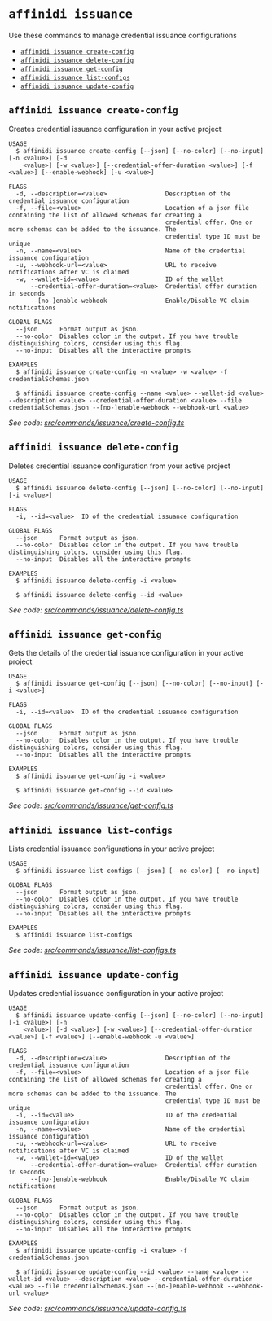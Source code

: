 `affinidi issuance`
===================

Use these commands to manage credential issuance configurations

* [`affinidi issuance create-config`](#affinidi-issuance-create-config)
* [`affinidi issuance delete-config`](#affinidi-issuance-delete-config)
* [`affinidi issuance get-config`](#affinidi-issuance-get-config)
* [`affinidi issuance list-configs`](#affinidi-issuance-list-configs)
* [`affinidi issuance update-config`](#affinidi-issuance-update-config)

## `affinidi issuance create-config`

Creates credential issuance configuration in your active project

```
USAGE
  $ affinidi issuance create-config [--json] [--no-color] [--no-input] [-n <value>] [-d
    <value>] [-w <value>] [--credential-offer-duration <value>] [-f <value>] [--enable-webhook] [-u <value>]

FLAGS
  -d, --description=<value>                Description of the credential issuance configuration
  -f, --file=<value>                       Location of a json file containing the list of allowed schemas for creating a
                                           credential offer. One or more schemas can be added to the issuance. The
                                           credential type ID must be unique
  -n, --name=<value>                       Name of the credential issuance configuration
  -u, --webhook-url=<value>                URL to receive notifications after VC is claimed
  -w, --wallet-id=<value>                  ID of the wallet
      --credential-offer-duration=<value>  Credential offer duration in seconds
      --[no-]enable-webhook                Enable/Disable VC claim notifications

GLOBAL FLAGS
  --json      Format output as json.
  --no-color  Disables color in the output. If you have trouble distinguishing colors, consider using this flag.
  --no-input  Disables all the interactive prompts

EXAMPLES
  $ affinidi issuance create-config -n <value> -w <value> -f credentialSchemas.json

  $ affinidi issuance create-config --name <value> --wallet-id <value> --description <value> --credential-offer-duration <value> --file credentialSchemas.json --[no-]enable-webhook --webhook-url <value>
```

_See code: [src/commands/issuance/create-config.ts](https://github.com/affinidi/affinidi-cli/blob/v2.13.0/src/commands/issuance/create-config.ts)_

## `affinidi issuance delete-config`

Deletes credential issuance configuration from your active project

```
USAGE
  $ affinidi issuance delete-config [--json] [--no-color] [--no-input] [-i <value>]

FLAGS
  -i, --id=<value>  ID of the credential issuance configuration

GLOBAL FLAGS
  --json      Format output as json.
  --no-color  Disables color in the output. If you have trouble distinguishing colors, consider using this flag.
  --no-input  Disables all the interactive prompts

EXAMPLES
  $ affinidi issuance delete-config -i <value>

  $ affinidi issuance delete-config --id <value>
```

_See code: [src/commands/issuance/delete-config.ts](https://github.com/affinidi/affinidi-cli/blob/v2.13.0/src/commands/issuance/delete-config.ts)_

## `affinidi issuance get-config`

Gets the details of the credential issuance configuration in your active project

```
USAGE
  $ affinidi issuance get-config [--json] [--no-color] [--no-input] [-i <value>]

FLAGS
  -i, --id=<value>  ID of the credential issuance configuration

GLOBAL FLAGS
  --json      Format output as json.
  --no-color  Disables color in the output. If you have trouble distinguishing colors, consider using this flag.
  --no-input  Disables all the interactive prompts

EXAMPLES
  $ affinidi issuance get-config -i <value>

  $ affinidi issuance get-config --id <value>
```

_See code: [src/commands/issuance/get-config.ts](https://github.com/affinidi/affinidi-cli/blob/v2.13.0/src/commands/issuance/get-config.ts)_

## `affinidi issuance list-configs`

Lists credential issuance configurations in your active project

```
USAGE
  $ affinidi issuance list-configs [--json] [--no-color] [--no-input]

GLOBAL FLAGS
  --json      Format output as json.
  --no-color  Disables color in the output. If you have trouble distinguishing colors, consider using this flag.
  --no-input  Disables all the interactive prompts

EXAMPLES
  $ affinidi issuance list-configs
```

_See code: [src/commands/issuance/list-configs.ts](https://github.com/affinidi/affinidi-cli/blob/v2.13.0/src/commands/issuance/list-configs.ts)_

## `affinidi issuance update-config`

Updates credential issuance configuration in your active project

```
USAGE
  $ affinidi issuance update-config [--json] [--no-color] [--no-input] [-i <value>] [-n
    <value>] [-d <value>] [-w <value>] [--credential-offer-duration <value>] [-f <value>] [--enable-webhook -u <value>]

FLAGS
  -d, --description=<value>                Description of the credential issuance configuration
  -f, --file=<value>                       Location of a json file containing the list of allowed schemas for creating a
                                           credential offer. One or more schemas can be added to the issuance. The
                                           credential type ID must be unique
  -i, --id=<value>                         ID of the credential issuance configuration
  -n, --name=<value>                       Name of the credential issuance configuration
  -u, --webhook-url=<value>                URL to receive notifications after VC is claimed
  -w, --wallet-id=<value>                  ID of the wallet
      --credential-offer-duration=<value>  Credential offer duration in seconds
      --[no-]enable-webhook                Enable/Disable VC claim notifications

GLOBAL FLAGS
  --json      Format output as json.
  --no-color  Disables color in the output. If you have trouble distinguishing colors, consider using this flag.
  --no-input  Disables all the interactive prompts

EXAMPLES
  $ affinidi issuance update-config -i <value> -f credentialSchemas.json

  $ affinidi issuance update-config --id <value> --name <value> --wallet-id <value> --description <value> --credential-offer-duration <value> --file credentialSchemas.json --[no-]enable-webhook --webhook-url <value>
```

_See code: [src/commands/issuance/update-config.ts](https://github.com/affinidi/affinidi-cli/blob/v2.13.0/src/commands/issuance/update-config.ts)_

